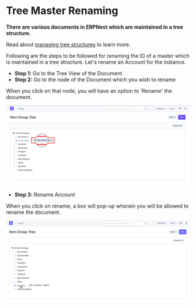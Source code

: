 
# Tree Master Renaming


**There are various documents in ERPNext which are maintained in a tree structure.**


Read about [managing tree structures](/docs/en/setting-up/articles/managing-tree-structure-masters.html) to learn more.


Following are the steps to be followed for renaming the ID of a master which is maintained in a tree structure. Let's rename an Account for the instance.


* **Step 1:** Go to the Tree View of the Document
* **Step 2:** Go to the node of the Document which you wish to rename


When you click on that node, you will have an option to 'Rename' the document.


![Tree Master Renaming](/files/using-tree-renaming-1.png)
* **Step 3:** Rename Account


When you click on rename, a box will pop-up wherein you will be allowed to rename the document.


![Tree Master Renaming](/files/using-tree-renaming-2.gif)



